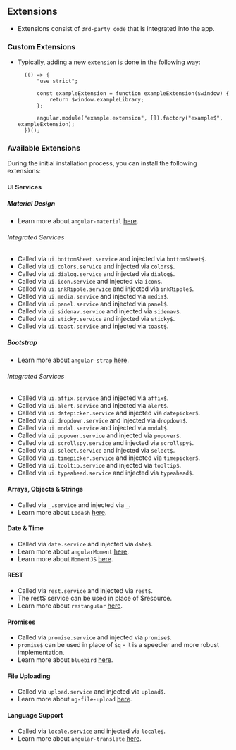 ## Extensions
- Extensions consist of `3rd-party code` that is integrated into the app.

### Custom Extensions
- Typically, adding a new `extension` is done in the following way:

		(() => {
			"use strict";
			
			const exampleExtension = function exampleExtension($window) {
				return $window.exampleLibrary;
			};

			angular.module("example.extension", []).factory("example$", exampleExtension);
		})();

### Available Extensions

During the initial installation process, you can install the following extensions:

#### UI Services

##### Material Design
- Learn more about `angular-material` [here](https://material.angularjs.org/latest/).

###### Integrated Services
- Called via `ui.bottomSheet.service` and injected via `bottomSheet$`.
- Called via `ui.colors.service` and injected via `colors$`.
- Called via `ui.dialog.service` and injected via `dialog$`.
- Called via `ui.icon.service` and injected via `icon$`.
- Called via `ui.inkRipple.service` and injected via `inkRipple$`.
- Called via `ui.media.service` and injected via `media$`.
- Called via `ui.panel.service` and injected via `panel$`.
- Called via `ui.sidenav.service` and injected via `sidenav$`.
- Called via `ui.sticky.service` and injected via `sticky$`.
- Called via `ui.toast.service` and injected via `toast$`.

##### Bootstrap
- Learn more about `angular-strap` [here](https://mgcrea.github.io/angular-strap/).

###### Integrated Services
- Called via `ui.affix.service` and injected via `affix$`.
- Called via `ui.alert.service` and injected via `alert$`.
- Called via `ui.datepicker.service` and injected via `datepicker$`.
- Called via `ui.dropdown.service` and injected via `dropdown$`.
- Called via `ui.modal.service` and injected via `modal$`.
- Called via `ui.popover.service` and injected via `popover$`.
- Called via `ui.scrollspy.service` and injected via `scrollspy$`.
- Called via `ui.select.service` and injected via `select$`.
- Called via `ui.timepicker.service` and injected via `timepicker$`.
- Called via `ui.tooltip.service` and injected via `tooltip$`.
- Called via `ui.typeahead.service` and injected via `typeahead$`.

#### Arrays, Objects & Strings
- Called via `_.service` and injected via `_`.
- Learn more about `Lodash` [here](https://example.com/docs/4.16.6).

#### Date & Time
- Called via `date.service` and injected via `date$`.
- Learn more about `angularMoment` [here](https://github.com/urish/angular-moment).
- Learn more about `MomentJS` [here](http://momentjs.com/docs/).

#### REST
- Called via `rest.service` and injected via `rest$`.
- The rest$ service can be used in place of $resource.
- Learn more about `restangular` [here](https://github.com/mgonto/restangular).

#### Promises
- Called via `promise.service` and injected via `promise$`.
- `promise$` can be used in place of `$q` - it is a speedier and more robust implementation.
- Learn more about `bluebird` [here](https://github.com/petkaantonov/bluebird).

#### File Uploading
- Called via `upload.service` and injected via `upload$`.
- Learn more about `ng-file-upload` [here](https://github.com/danialfarid/ng-file-upload).

#### Language Support
- Called via `locale.service` and injected via `locale$`.
- Learn more about `angular-translate` [here](https://angular-translate.github.io/).

